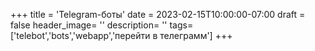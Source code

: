 +++
title = 'Telegram-боты'
date = 2023-02-15T10:00:00-07:00
draft = false
header_image= ''
description= ''
tags= ['telebot','bots','webapp','перейти в телеграмм']
+++
